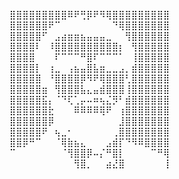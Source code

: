 ⣿⣿⣿⣿⣿⣿⣿⣿⣿⠿⠟⢛⡿⠟⠻⢿⣿⣿⣿⣿⣿⣿⣿⣿⣿ 
⣿⣿⣿⣿⣿⣿⠟⠉⠀⠀⠀⠀⠀⠀⠀⠀⠙⢿⣿⣿⣿⣿⣿⣿⣿ 
⣿⣿⣿⣿⣿⠋⠀⣠⣴⣶⣶⣦⣤⣤⣤⣀⠀⠀⢻⣿⣿⣿⣿⣿⣿ 
⣿⣿⣿⣿⠇⠀⠸⣿⣿⣿⣿⣿⣿⣿⣿⣿⣿⡆⠀⢻⣿⣿⣿⣿⣿ 
⣿⣿⣿⣿⠀⠀⠀⠏⠉⠉⠉⠛⣿⠏⠉⠉⠉⠁⠀⢸⣿⣿⣿⣿⣿ 
⣿⣿⣿⣿⡇⠀⢰⣀⠀⢠⣦⣤⣿⣧⣶⣀⣀⣠⡀⣾⣿⣿⣿⣿⣿ 
⣿⣿⣿⣿⣿⠀⠘⣿⣿⣿⣿⡿⠻⠟⢿⣿⣿⣿⢃⣿⣿⣿⣿⣿⣿ 
⣿⣿⣿⣿⣿⣶⠀⢻⣿⣿⣿⣧⣄⣤⣾⣿⣿⣿⢸⣿⣿⣿⣿⣿⣿ 
⣿⣿⣿⣿⣿⣯⡄⠈⠙⢏⢁⡤⠤⠶⢦⣌⡻⠃⣾⣿⣿⣿⣿⣿⣿ 
⣿⣿⣿⣿⣿⣿⣗⠀⠀⠀⠿⠿⠿⠿⢿⠟⠀⢰⣿⣿⣿⣿⣿⣿⣿ 
⣿⣿⣿⣿⣿⣿⡿⠀⠀⠀⠀⠀⠀⠀⠀⠀⠀⣸⣿⣿⣿⣿⣿⣿⣿ 
⣿⣿⣿⣿⣿⠟⠀⢦⣀⠂⠀⠀⠀⠀⠀⠀⢀⣿⣿⣿⣿⣿⣿⣿⣿ 
⣿⣿⡿⠛⠉⠀⠀⠈⢿⣷⣦⣄⠀⠀⠀⣠⣾⡏⠙⠻⠿⣿⣿⣿⣿ 
⠉⠀⠀⠀⠀⠀⠀⠀⠈⢻⣿⣿⡿⠤⡌⠛⣿⡇⠀⠀⠀⠀⠉⠛⢿ 
⠀⠀⠀⠀⠀⠀⠀⠀⠀⠀⢻⣿⡀⠀⠀⣴⣜⣿⠀⠀⠀⠀⠀⠀⢸ 

